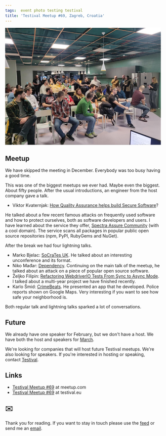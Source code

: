 ```yaml
---
tags:  event photo testing testival
title: 'Testival Meetup #69, Zagreb, Croatia'
---
```

![Testival Meetup #69](assets/2025/testival-69.jpg "Testival Meetup #69")

## Meetup

We have skipped the meeting in December. Everybody was too busy having a good time.

This was one of the biggest meetups we ever had. Maybe even the biggest. About fifty people. After the usual introductions, an engineer from the host company gave a talk.

* Viktor Kvaternjak: [How Quality Assurance helps build Secure Software](https://github.com/zeljkofilipin/testival/blob/master/files/69/Testival%20Meetup%2069.pdf)?

He talked about a few recent famous attacks on frequently used software and how to protect ourselves, both as software developers and users. I have learned about the service they offer, [Spectra Assure Community](https://secure.software/) (with a cool domain). The service scans all packages in popular public open source repositories (npm, PyPI, RubyGems and NuGet).

After the break we had four lightning talks.

* Marko Bjelac: [SoCraTes UK](https://socratesuk.org/). He talked about an interesting unconference and its format.
* Niko Mađar: [Dependency](https://xkcd.com/2347/). Continuing on the main talk of the meetup, he talked about an attack on a piece of popular open source software.
* Željko Filipin: [Refactoring WebdriverIO Tests From Sync to Async Mode](https://filipin.eu/async). I talked about a multi-year project we have finished recently.
* Karlo Šmid: [CrimeBeats](https://crimebeats.app/). He presented an app that he developed. Police reports shown on Google Maps. Very interesting if you want to see how safe your neighborhood is.

Both regular talk and lightning talks sparked a lot of conversations.

## Future

We already have one speaker for February, but we don't have a host. We have both the host and speakers for [March](https://www.meetup.com/testival/events/304779331/).

We're looking for companies that will host future Testival meetups. We're also looking for speakers. If you're interested in hosting or speaking, contact [Testival](mailto:testivaleu@gmail.com).

## Links

* [Testival Meetup #69](https://www.meetup.com/testival/events/304198812/) at meetup.com
* [Testival Meetup #69](https://testival.eu/testival-meetup-69/) at testival.eu

## ✉️

Thank you for reading. If you want to stay in touch please use the [feed](https://filipin.eu/feed.xml) or send me an [email](mailto:zeljko@filipin.eu).

